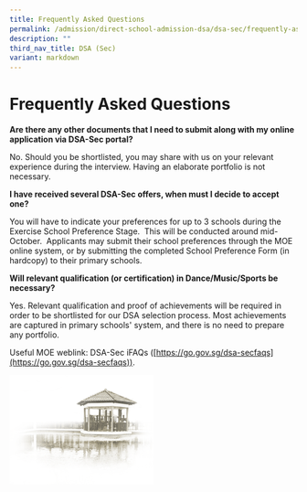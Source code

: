 ```yaml
---
title: Frequently Asked Questions
permalink: /admission/direct-school-admission-dsa/dsa-sec/frequently-asked-questions/
description: ""
third_nav_title: DSA (Sec)
variant: markdown
---
```

# **Frequently Asked Questions**



**Are&nbsp;there&nbsp;any&nbsp;other&nbsp;documents&nbsp;that&nbsp;I&nbsp;need&nbsp;to&nbsp;submit&nbsp;along with&nbsp;my&nbsp;online application via DSA-Sec portal?**    

No. Should you be shortlisted, you may share with us on your relevant experience during the interview. Having an elaborate portfolio is not necessary.

**I have received several DSA-Sec offers, when must I decide to accept one?**

You will have to indicate your preferences for up to 3 schools during the Exercise School Preference Stage.&nbsp; This will be conducted around mid-October.&nbsp; Applicants may submit their school preferences through the MOE online system, or by submitting the completed School Preference Form (in hardcopy) to their primary schools.

**Will relevant qualification (or certification) in Dance/Music/Sports be necessary?**

Yes.&nbsp;Relevant qualification and&nbsp;proof&nbsp;of&nbsp;achievements&nbsp;will be required in order to be shortlisted for our DSA selection process.  Most achievements are captured in primary schools' system, and there is no need to prepare any portfolio.

  

Useful MOE weblink: DSA-Sec iFAQs ([https://go.gov.sg/dsa-secfaqs](https://go.gov.sg/dsa-secfaqs)).

<img src="/images/pavilion.png" style="width:50%">